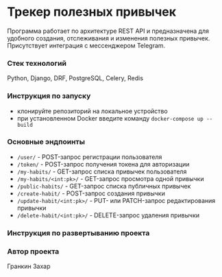 # Трекер полезных привычек
Программа работает по архитектуре REST API и предназначена для удобного 
создания, отслеживания и изменения полезных привычек. Присутствует интеграция с 
мессенджером Telegram.

### Стек технологий
Python, Django, DRF, PostgreSQL, Celery, Redis

### Инструкция по запуску
- клонируйте репозиторий на локальное устройство
- при установленном Docker введите команду `docker-compose up --build` 

### Основные эндпоинты
- `/user/` - POST-запрос регистрации пользователя
- `/token/` - POST-запрос получения токена для авторизации
- `/my-habits/` - GET-запрос списка привычек пользователя
- `/my-habits/<int:pk>/` - GET-запрос просмотра одной привычки
- `/public-habits/` - GET-запрос списка публичных привычек
- `/create-habit/` - POST-запрос создания привычки
- `/update-habit/<int:pk>/` - PUT- или PATCH-запрос редактирования привычки
- `/delete-habit/<int:pk>/` - DELETE-запрос удаления привычки


### Инструкция по развертыванию проекта


### Автор проекта
Гранкин Захар
